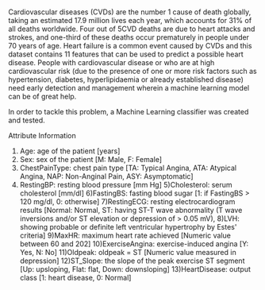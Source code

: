 #
Cardiovascular diseases (CVDs) are the number 1 cause of death globally, taking an estimated 17.9 million lives each year, which accounts for 31% of all deaths worldwide. Four out of 5CVD deaths are due to heart attacks and strokes, and one-third of these deaths occur prematurely in people under 70 years of age. Heart failure is a common event caused by CVDs and this dataset contains 11 features that can be used to predict a possible heart disease.
People with cardiovascular disease or who are at high cardiovascular risk (due to the presence of one or more risk factors such as hypertension, diabetes, hyperlipidaemia or already established disease) need early detection and management wherein a machine learning model can be of great help.

In order to tackle this problem, a Machine Learning classifier was created and tested.

Attribute Information
1) Age: age of the patient [years]
2) Sex: sex of the patient [M: Male, F: Female]
3) ChestPainType: chest pain type [TA: Typical Angina, ATA: Atypical Angina, NAP: Non-Anginal Pain, ASY: Asymptomatic]
4) RestingBP: resting blood pressure [mm Hg]
5)Cholesterol: serum cholesterol [mm/dl]
6)FastingBS: fasting blood sugar [1: if FastingBS > 120 mg/dl, 0: otherwise]
7)RestingECG: resting electrocardiogram results [Normal: Normal, ST: having ST-T wave abnormality (T wave inversions and/or ST elevation or depression of > 0.05 mV), 8)LVH: showing probable or definite left ventricular hypertrophy by Estes' criteria]
9)MaxHR: maximum heart rate achieved [Numeric value between 60 and 202]
10)ExerciseAngina: exercise-induced angina [Y: Yes, N: No]
11)Oldpeak: oldpeak = ST [Numeric value measured in depression]
12)ST_Slope: the slope of the peak exercise ST segment [Up: upsloping, Flat: flat, Down: downsloping]
13)HeartDisease: output class [1: heart disease, 0: Normal]
